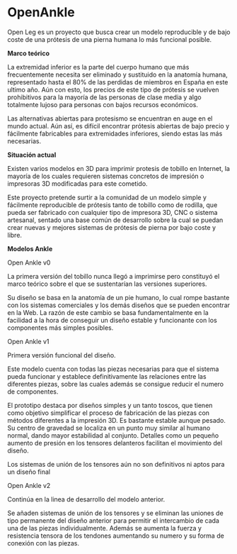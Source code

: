 # OpenAnkle

Open Leg es un proyecto que busca crear un modelo reproducible y de bajo coste de una prótesis de una pierna humana lo más funcional posible.

<b>Marco teórico</b>

La extremidad inferior es la parte del cuerpo humano que más frecuentemente necesita ser eliminado y sustituido en la anatomía humana, representado hasta el 80% de las perdidas de miembros en España en este ultimo año. Aún con esto, los precios de este tipo de prótesis se vuelven prohibitivos para la mayoría de las personas de clase media y algo totalmente lujoso para personas con bajos recursos económicos.

Las alternativas abiertas para protesismo se encuentran en auge en el mundo actual. Aún así, es difícil encontrar prótesis abiertas de bajo precio y fácilmente fabricables para extremidades inferiores, siendo estas las más necesarias.

<b>Situación actual</b>

Existen varios modelos en 3D para imprimir protesis de tobillo en Internet, la mayoría de los cuales requieren sistemas concretos de impresión o impresoras 3D modificadas para este cometido.

Este proyecto pretende surtir a la comunidad de un modelo simple y fácilmente reproducible de prótesis tanto de tobillo como de rodilla, que pueda ser fabricado con cualquier tipo de impresora 3D, CNC o sistema artesanal, sentado una base común de desarrollo sobre la cual se puedan crear nuevas y mejores sistemas de prótesis de pierna por bajo coste y libre.

<b>Modelos Ankle</b>


Open Ankle v0

La primera versión del tobillo nunca llegó a imprimirse pero constituyó el marco teórico sobre el que se sustentarían las versiones superiores.

Su diseño se basa en la anatomía de un pie humano, lo cual rompe bastante con los sistemas comerciales y los demás diseños que se pueden encontrar en la Web. La razón de este cambio se basa fundamentalmente en la facilidad a la hora de conseguir un diseño estable y funcionante con los componentes más simples posibles.


Open Ankle v1

Primera versión funcional del diseño.

Este modelo cuenta con todas las piezas necesarias para que el sistema pueda funcionar y establece definitivamente las relaciones entre las diferentes piezas, sobre las cuales además se consigue reducir el numero de componentes.

El prototipo destaca por diseños simples y un tanto toscos, que tienen como objetivo simplificar el proceso de fabricación de las piezas con métodos diferentes a la impresión 3D. Es bastante estable aunque pesado. Su centro de gravedad se localiza en un punto muy similar al humano normal, dando mayor estabilidad al conjunto. Detalles como un pequeño aumento de presión en los tensores delanteros facilitan el movimiento del diseño.

Los sistemas de unión de los tensores aún no son definitivos ni aptos para un diseño final


Open Ankle v2

Continúa en la linea de desarrollo del modelo anterior.

Se añaden sistemas de unión de los tensores y se eliminan las uniones de tipo permanente del diseño anterior para permitir el intercambio de cada una de las piezas individualmente. Además se aumenta la fuerza y resistencia tensora de los tendones aumentando su numero y su forma de conexión con las piezas.

 
